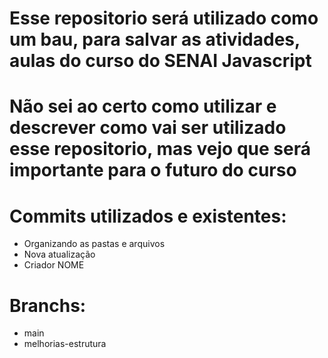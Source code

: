 # Esse repositorio será utilizado como um bau, para salvar as atividades, aulas do curso do SENAI Javascript 
# Não sei ao certo como utilizar e descrever como vai ser utilizado esse repositorio, mas vejo que será importante para o futuro do curso

# Commits utilizados e existentes: 
 - Organizando as pastas e arquivos
 - Nova atualização
 - Criador NOME

# Branchs:
  - main
  - melhorias-estrutura